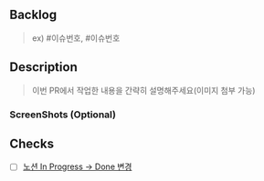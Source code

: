 ## Backlog
> ex) #이슈번호, #이슈번호

## Description

> 이번 PR에서 작업한 내용을 간략히 설명해주세요(이미지 첨부 가능)


### ScreenShots (Optional)


## Checks
- [ ] [노션 In Progress -> Done 변경](https://www.notion.so/BOX-11518d349b95807c9b07d6cb10be5b07?pvs=4)
